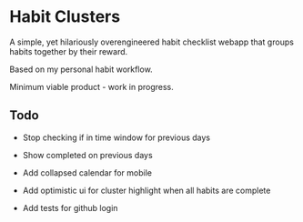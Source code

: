 # Habit Clusters

A simple, yet hilariously overengineered habit checklist webapp that groups habits together by their reward.

Based on my personal habit workflow.

Minimum viable product - work in progress.

## Todo

- Stop checking if in time window for previous days
- Show completed on previous days

- Add collapsed calendar for mobile
- Add optimistic ui for cluster highlight when all habits are complete
- Add tests for github login
